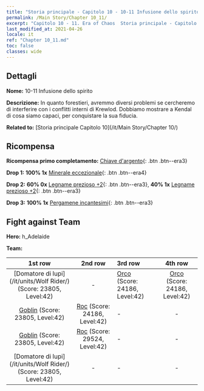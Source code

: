 ```yaml
---
title: "Storia principale - Capitolo 10 - 10-11 Infusione dello spirito"
permalink: /Main Story/Chapter 10_11/
excerpt: "Capitolo 10 - 11. Era of Chaos  Storia principale - Capitolo 10_11. 10-11 Infusione dello spirito"
last_modified_at: 2021-04-26
locale: it
ref: "Chapter 10_11.md"
toc: false
classes: wide
---
```


## Dettagli

 **Nome:** 10-11 Infusione dello spirito

 **Descrizione:** In quanto forestieri, avremmo diversi problemi se cercheremo di interferire con i conflitti interni di Krewlod. Dobbiamo mostrare a Kendal di cosa siamo capaci, per conquistare la sua fiducia.

 **Related to:** [Storia principale Capitolo 10](/it/Main Story/Chapter 10/)

## Ricompensa

 **Ricompensa primo completamento:** [Chiave d'argento](/ItemsIT/con_693/){: .btn .btn--era3}

 **Drop 1:** **100% 1x** [Minerale eccezionale](/ItemsIT/mat_33/){: .btn .btn--era4}

 **Drop 2:** **60% 0x** [Legname prezioso +2](/ItemsIT/mat_27/){: .btn .btn--era3}, **40% 1x** [Legname prezioso +2](/ItemsIT/mat_27/){: .btn .btn--era3}

 **Drop 3:** **100% 1x** [Pergamene incantesimi](/ItemsIT/con_694/){: .btn .btn--era3}


## Fight against Team
 **Hero:** h_Adelaide

 **Team:**


  | 1st row | 2nd row | 3rd row | 4th row |
  |:----:|:----:|:----|:----:|
  | [Domatore di lupi](/it/units/Wolf Rider/) (Score: 23805, Level:42)  | - | [Orco](/it/units/Orc/) (Score: 24186, Level:42)  | [Orco](/it/units/Orc/) (Score: 24186, Level:42)  |
  | [Goblin](/it/units/Goblin/) (Score: 23805, Level:42)  | [Roc](/it/units/Roc/) (Score: 24186, Level:42)  | - | - |
  | [Goblin](/it/units/Goblin/) (Score: 23805, Level:42)  | [Roc](/it/units/Roc/) (Score: 29524, Level:42)  | - | - |
  | [Domatore di lupi](/it/units/Wolf Rider/) (Score: 23805, Level:42)  | - | - | - |


